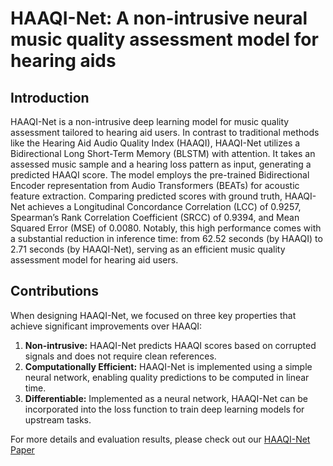 # HAAQI-Net: A non-intrusive neural music quality assessment model for hearing aids

## Introduction
HAAQI-Net is a non-intrusive deep learning model for music quality assessment tailored to hearing aid users. In contrast to traditional methods like the Hearing Aid Audio Quality Index (HAAQI), HAAQI-Net utilizes a Bidirectional Long Short-Term Memory (BLSTM) with attention. It takes an assessed music sample and a hearing loss pattern as input, generating a predicted HAAQI score. The model employs the pre-trained Bidirectional Encoder representation from Audio Transformers (BEATs) for acoustic feature extraction. Comparing predicted scores with ground truth, HAAQI-Net achieves a Longitudinal Concordance Correlation (LCC) of 0.9257, Spearman’s Rank Correlation Coefficient (SRCC) of 0.9394, and Mean Squared Error (MSE) of 0.0080. Notably, this high performance comes with a substantial reduction in inference time: from 62.52 seconds (by HAAQI) to 2.71 seconds (by HAAQI-Net), serving as an efficient music quality assessment model for hearing aid users.

## Contributions
When designing HAAQI-Net, we focused on three key properties that achieve significant improvements over HAAQI:
1. **Non-intrusive:** HAAQI-Net predicts HAAQI scores based on corrupted signals and does not require clean references.
2. **Computationally Efficient:** HAAQI-Net is implemented using a simple neural network, enabling quality predictions to be computed in linear time.
3. **Differentiable:** Implemented as a neural network, HAAQI-Net can be incorporated into the loss function to train deep learning models for upstream tasks.

For more details and evaluation results, please check out our [HAAQI-Net Paper](https://arxiv.org/abs/2401.01145)
